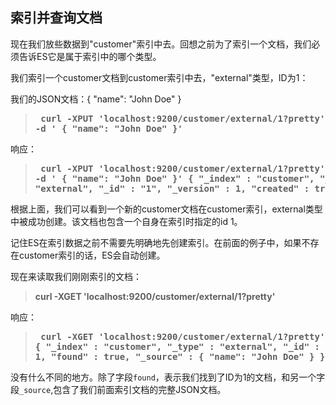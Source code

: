 ## 索引并查询文档

现在我们放些数据到"customer"索引中去。回想之前为了索引一个文档，我们必须告诉ES它是属于索引中的哪个类型。

我们索引一个customer文档到customer索引中去，"external"类型，ID为1：

我们的JSON文档：{ "name": "John Doe" }

> **<pre>
curl -XPUT 'localhost:9200/customer/external/1?pretty' -d '
{
  "name": "John Doe"
}'
> </pre>**

响应：

> **<pre>
curl -XPUT 'localhost:9200/customer/external/1?pretty' -d '
{
  "name": "John Doe"
}'
{
  "_index" : "customer",
  "_type" : "external",
  "_id" : "1",
  "_version" : 1,
  "created" : true
}
> </pre>**

根据上面，我们可以看到一个新的customer文档在customer索引，external类型中被成功创建。该文档也包含一个自身在索引时指定的id 1。

记住ES在索引数据之前不需要先明确地先创建索引。在前面的例子中，如果不存在customer索引的话，ES会自动创建。

现在来读取我们刚刚索引的文档：

> **curl -XGET 'localhost:9200/customer/external/1?pretty'**

响应：

> **<pre>
curl -XGET 'localhost:9200/customer/external/1?pretty'
{
  "_index" : "customer",
  "_type" : "external",
  "_id" : "1",
  "_version" : 1,
  "found" : true,
  "_source" : { "name": "John Doe" }
}
> </pre>**

没有什么不同的地方。除了字段`found`，表示我们找到了ID为1的文档，和另一个字段`_source`,包含了我们前面索引文档的完整JSON文档。
